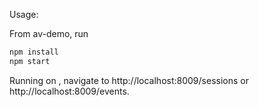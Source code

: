 Usage:

From av-demo, run
```bash
npm install
npm start
```

Running on , navigate to http://localhost:8009/sessions or http://localhost:8009/events.
